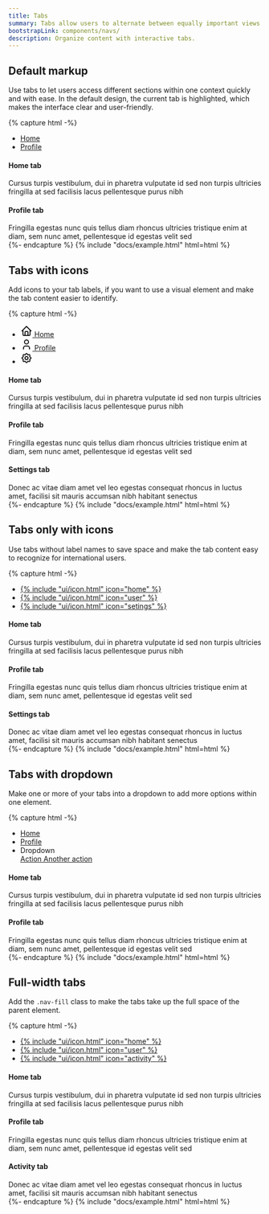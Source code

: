 ```yaml
---
title: Tabs
summary: Tabs allow users to alternate between equally important views within the same context. By dividing content into meaningful sections, they improve its organization and make it easy for users to navigate.
bootstrapLink: components/navs/
description: Organize content with interactive tabs.
---
```


## Default markup

Use tabs to let users access different sections within one context quickly and with ease. In the default design, the current tab is highlighted, which makes the interface clear and user-friendly.

{% capture html -%}
<div class="card">
  <div class="card-header">
    <ul class="nav nav-tabs card-header-tabs" data-bs-toggle="tabs">
      <li class="nav-item">
        <a href="#tabs-home-ex1" class="nav-link active" data-bs-toggle="tab">Home</a>
      </li>
      <li class="nav-item">
        <a href="#tabs-profile-ex1" class="nav-link" data-bs-toggle="tab">Profile</a>
      </li>
    </ul>
  </div>
  <div class="card-body">
    <div class="tab-content">
      <div class="tab-pane active show" id="tabs-home-ex1">
        <h4>Home tab</h4>
        <div>
          Cursus turpis vestibulum, dui in pharetra vulputate id sed non turpis ultricies fringilla
          at sed facilisis lacus pellentesque purus nibh
        </div>
      </div>
      <div class="tab-pane" id="tabs-profile-ex1">
        <h4>Profile tab</h4>
        <div>
          Fringilla egestas nunc quis tellus diam rhoncus ultricies tristique enim at diam, sem nunc
          amet, pellentesque id egestas velit sed
        </div>
      </div>
    </div>
  </div>
</div>
{%- endcapture %}
{% include "docs/example.html" html=html %}

## Tabs with icons

Add icons to your tab labels, if you want to use a visual element and make the tab content easier to identify.

{% capture html -%}
<div class="card">
  <div class="card-header">
    <ul class="nav nav-tabs card-header-tabs" data-bs-toggle="tabs">
      <li class="nav-item">
        <a href="#tabs-home-ex2" class="nav-link active" data-bs-toggle="tab">
          <svg
            xmlns="http://www.w3.org/2000/svg"
            class="icon me-2"
            width="24"
            height="24"
            viewBox="0 0 24 24"
            stroke-width="2"
            stroke="currentColor"
            fill="none"
            stroke-linecap="round"
            stroke-linejoin="round"
          >
            <path stroke="none" d="M0 0h24v24H0z" fill="none" />
            <polyline points="5 12 3 12 12 3 21 12 19 12" />
            <path d="M5 12v7a2 2 0 0 0 2 2h10a2 2 0 0 0 2 -2v-7" />
            <path d="M9 21v-6a2 2 0 0 1 2 -2h2a2 2 0 0 1 2 2v6" />
          </svg>
          Home
        </a>
      </li>
      <li class="nav-item">
        <a href="#tabs-profile-ex2" class="nav-link" data-bs-toggle="tab">
          <svg
            xmlns="http://www.w3.org/2000/svg"
            class="icon me-2"
            width="24"
            height="24"
            viewBox="0 0 24 24"
            stroke-width="2"
            stroke="currentColor"
            fill="none"
            stroke-linecap="round"
            stroke-linejoin="round"
          >
            <path stroke="none" d="M0 0h24v24H0z" fill="none" />
            <circle cx="12" cy="7" r="4" />
            <path d="M6 21v-2a4 4 0 0 1 4 -4h4a4 4 0 0 1 4 4v2" />
          </svg>
          Profile
        </a>
      </li>
      <li class="nav-item ms-auto">
        <a href="#tabs-settings-ex2" class="nav-link" title="Settings" data-bs-toggle="tab">
          <svg
            xmlns="http://www.w3.org/2000/svg"
            class="icon"
            width="24"
            height="24"
            viewBox="0 0 24 24"
            stroke-width="2"
            stroke="currentColor"
            fill="none"
            stroke-linecap="round"
            stroke-linejoin="round"
          >
            <path stroke="none" d="M0 0h24v24H0z" fill="none" />
            <path
              d="M10.325 4.317c.426 -1.756 2.924 -1.756 3.35 0a1.724 1.724 0 0 0 2.573 1.066c1.543 -.94 3.31 .826 2.37 2.37a1.724 1.724 0 0 0 1.065 2.572c1.756 .426 1.756 2.924 0 3.35a1.724 1.724 0 0 0 -1.066 2.573c.94 1.543 -.826 3.31 -2.37 2.37a1.724 1.724 0 0 0 -2.572 1.065c-.426 1.756 -2.924 1.756 -3.35 0a1.724 1.724 0 0 0 -2.573 -1.066c-1.543 .94 -3.31 -.826 -2.37 -2.37a1.724 1.724 0 0 0 -1.065 -2.572c-1.756 -.426 -1.756 -2.924 0 -3.35a1.724 1.724 0 0 0 1.066 -2.573c-.94 -1.543 .826 -3.31 2.37 -2.37c1 .608 2.296 .07 2.572 -1.065z"
            />
            <circle cx="12" cy="12" r="3" />
          </svg>
        </a>
      </li>
    </ul>
  </div>
  <div class="card-body">
    <div class="tab-content">
      <div class="tab-pane active show" id="tabs-home-ex2">
        <h4>Home tab</h4>
        <div>
          Cursus turpis vestibulum, dui in pharetra vulputate id sed non turpis ultricies fringilla
          at sed facilisis lacus pellentesque purus nibh
        </div>
      </div>
      <div class="tab-pane" id="tabs-profile-ex2">
        <h4>Profile tab</h4>
        <div>
          Fringilla egestas nunc quis tellus diam rhoncus ultricies tristique enim at diam, sem nunc
          amet, pellentesque id egestas velit sed
        </div>
      </div>
      <div class="tab-pane" id="tabs-settings-ex2">
        <h4>Settings tab</h4>
        <div>
          Donec ac vitae diam amet vel leo egestas consequat rhoncus in luctus amet, facilisi sit
          mauris accumsan nibh habitant senectus
        </div>
      </div>
    </div>
  </div>
</div>
{%- endcapture %}
{% include "docs/example.html" html=html %}

## Tabs only with icons

Use tabs without label names to save space and make the tab content easy to recognize for international users.

{% capture html -%}
<div class="card">
  <div class="card-header">
    <ul class="nav nav-tabs card-header-tabs" data-bs-toggle="tabs">
      <li class="nav-item">
        <a href="#tabs-home-ex3" class="nav-link active" data-bs-toggle="tab">
		    {% include "ui/icon.html" icon="home" %}
        </a>
      </li>
      <li class="nav-item">
        <a href="#tabs-profile-ex3" class="nav-link" data-bs-toggle="tab">
          {% include "ui/icon.html" icon="user" %}
        </a>
      </li>
      <li class="nav-item ms-auto">
        <a href="#tabs-settings-ex3" class="nav-link" title="Settings" data-bs-toggle="tab">
          {% include "ui/icon.html" icon="setings" %}
        </a>
      </li>
    </ul>
  </div>
  <div class="card-body">
    <div class="tab-content">
      <div class="tab-pane active show" id="tabs-home-ex3">
        <h4>Home tab</h4>
        <div>
          Cursus turpis vestibulum, dui in pharetra vulputate id sed non turpis ultricies fringilla
          at sed facilisis lacus pellentesque purus nibh
        </div>
      </div>
      <div class="tab-pane" id="tabs-profile-ex3">
        <h4>Profile tab</h4>
        <div>
          Fringilla egestas nunc quis tellus diam rhoncus ultricies tristique enim at diam, sem nunc
          amet, pellentesque id egestas velit sed
        </div>
      </div>
      <div class="tab-pane" id="tabs-settings-ex3">
        <h4>Settings tab</h4>
        <div>
          Donec ac vitae diam amet vel leo egestas consequat rhoncus in luctus amet, facilisi sit
          mauris accumsan nibh habitant senectus
        </div>
      </div>
    </div>
  </div>
</div>
{%- endcapture %}
{% include "docs/example.html" html=html %}

## Tabs with dropdown

Make one or more of your tabs into a dropdown to add more options within one element.

{% capture html -%}
<div class="card">
  <div class="card-header">
    <ul class="nav nav-tabs card-header-tabs" data-bs-toggle="tabs">
      <li class="nav-item">
        <a href="#tabs-home-ex4" class="nav-link active" data-bs-toggle="tab">Home</a>
      </li>
      <li class="nav-item">
        <a href="#tabs-profile-ex4" class="nav-link" data-bs-toggle="tab">Profile</a>
      </li>
      <li class="nav-item dropdown">
        <a
          class="nav-link dropdown-toggle"
          data-bs-toggle="dropdown"
          role="button"
          aria-haspopup="true"
          aria-expanded="false"
          >Dropdown</a
        >
        <div class="dropdown-menu">
          <a class="dropdown-item" href="#"> Action </a>
          <a class="dropdown-item" href="#"> Another action </a>
        </div>
      </li>
    </ul>
  </div>
  <div class="card-body">
    <div class="tab-content">
      <div class="tab-pane active show" id="tabs-home-ex4">
        <h4>Home tab</h4>
        <div>
          Cursus turpis vestibulum, dui in pharetra vulputate id sed non turpis ultricies fringilla
          at sed facilisis lacus pellentesque purus nibh
        </div>
      </div>
      <div class="tab-pane" id="tabs-profile-ex4">
        <h4>Profile tab</h4>
        <div>
          Fringilla egestas nunc quis tellus diam rhoncus ultricies tristique enim at diam, sem nunc
          amet, pellentesque id egestas velit sed
        </div>
      </div>
    </div>
  </div>
</div>
{%- endcapture %}
{% include "docs/example.html" html=html %}

## Full-width tabs

Add the `.nav-fill` class to make the tabs take up the full space of the parent element.

{% capture html -%}
<div class="card">
  <div class="card-header">
    <ul class="nav nav-tabs card-header-tabs nav-fill" data-bs-toggle="tabs">
      <li class="nav-item">
        <a href="#tabs-home-ex5" class="nav-link active" data-bs-toggle="tab">
		  	 {% include "ui/icon.html" icon="home" %}
        </a>
      </li>
      <li class="nav-item">
        <a href="#tabs-profile-ex5" class="nav-link" data-bs-toggle="tab">
		    {% include "ui/icon.html" icon="user" %}
        </a>
      </li>
      <li class="nav-item">
        <a href="#tabs-activity-ex5" class="nav-link" data-bs-toggle="tab">
          {% include "ui/icon.html" icon="activity" %}
        </a>
      </li>
    </ul>
  </div>
  <div class="card-body">
    <div class="tab-content">
      <div class="tab-pane active show" id="tabs-home-ex5">
        <h4>Home tab</h4>
        <div>
          Cursus turpis vestibulum, dui in pharetra vulputate id sed non turpis ultricies fringilla
          at sed facilisis lacus pellentesque purus nibh
        </div>
      </div>
      <div class="tab-pane" id="tabs-profile-ex5">
        <h4>Profile tab</h4>
        <div>
          Fringilla egestas nunc quis tellus diam rhoncus ultricies tristique enim at diam, sem nunc
          amet, pellentesque id egestas velit sed
        </div>
      </div>
      <div class="tab-pane" id="tabs-activity-ex5">
        <h4>Activity tab</h4>
        <div>
          Donec ac vitae diam amet vel leo egestas consequat rhoncus in luctus amet, facilisi sit
          mauris accumsan nibh habitant senectus
        </div>
      </div>
    </div>
  </div>
</div>
{%- endcapture %}
{% include "docs/example.html" html=html %}
